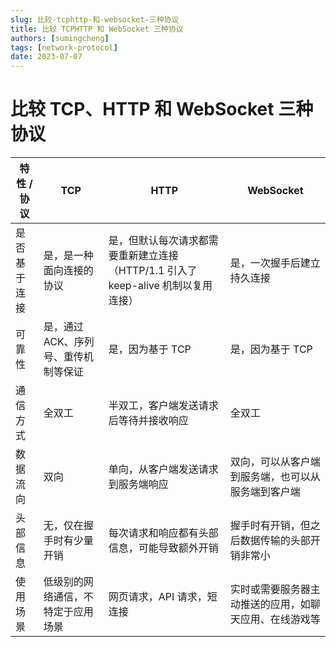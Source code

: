 ```yaml
---
slug: 比较-tcphttp-和-websocket-三种协议
title: 比较 TCPHTTP 和 WebSocket 三种协议
authors: [sumingcheng]
tags: [network-protocol]
date: 2023-07-07
---
```


# 比较 TCP、HTTP 和 WebSocket 三种协议



 



| 特性 / 协议 | TCP | HTTP | WebSocket |
| --- | --- | --- | --- |
| 是否基于连接 | 是，是一种面向连接的协议 | 是，但默认每次请求都需要重新建立连接（HTTP/1.1 引入了 keep-alive 机制以复用连接） | 是，一次握手后建立持久连接 |
| 可靠性 | 是，通过 ACK、序列号、重传机制等保证 | 是，因为基于 TCP | 是，因为基于 TCP |
| 通信方式 | 全双工 | 半双工，客户端发送请求后等待并接收响应 | 全双工 |
| 数据流向 | 双向 | 单向，从客户端发送请求到服务端响应 | 双向，可以从客户端到服务端，也可以从服务端到客户端 |
| 头部信息 | 无，仅在握手时有少量开销 | 每次请求和响应都有头部信息，可能导致额外开销 | 握手时有开销，但之后数据传输的头部开销非常小 |
| 使用场景 | 低级别的网络通信，不特定于应用场景 | 网页请求，API 请求，短连接 | 实时或需要服务器主动推送的应用，如聊天应用、在线游戏等 |